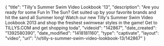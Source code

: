 {
    "title": "Tilly's Summer Swim Video Lookbook '13",
    "description": "Are you ready for some Fun In The Sun? Get suited up by your favorite brands and hit the sand all Summer long! Watch our new Tilly's Summer Swim Video Lookbook 2013 and shop the freshest swimwear styles in the game! Get to TILLYS.COM and get shopping toda",
    "videoid": "142867",
    "date_created": "1392580390",
    "date_modified": "1418181160",
    "type": "captivate",
    "layout": "video",
    "url": "\/v\/tilly-s-summer-swim-video-lookbook-13\/142867"
}